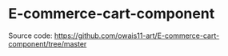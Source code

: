 # E-commerce-cart-component

Source code: https://github.com/owais11-art/E-commerce-cart-component/tree/master
